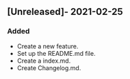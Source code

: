 ## [Unreleased]- 2021-02-25
### Added
- Create a new feature.
- Set up the README.md file.
- Create a index.md.
- Create Changelog.md.